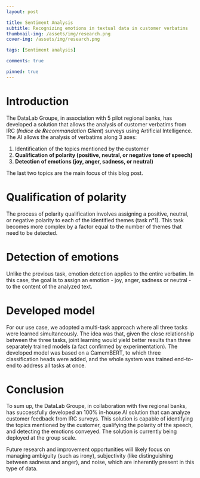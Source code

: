 ```yaml
---
layout: post

title: Sentiment Analysis
subtitle: Recognizing emotions in textual data in customer verbatims
thumbnail-img: /assets/img/research.png
cover-img: /assets/img/research.png

tags: [Sentiment analysis]

comments: true

pinned: true
---
```


# Introduction

The DataLab Groupe, in association with 5 pilot regional banks, has developed a solution that allows the analysis of customer verbatims from IRC (_**I**ndice de **R**ecommandation **C**lient_) surveys using Artificial Intelligence. The AI allows the analysis of verbatims along 3 axes:

1. Identification of the topics mentioned by the customer
2. **Qualification of polarity (positive, neutral, or negative tone of speech)**
3. **Detection of emotions (joy, anger, sadness, or neutral)**

The last two topics are the main focus of this blog post.


# Qualification of polarity
The process of polarity qualification involves assigning a positive, neutral, or negative polarity to each of the identified themes (task n°1). This task becomes more complex by a factor equal to the number of themes that need to be detected.


# Detection of emotions
Unlike the previous task, emotion detection applies to the entire verbatim. In this case, the goal is to assign an emotion - joy, anger, sadness or neutral - to the content of the analyzed text.


# Developed model
For our use case, we adopted a multi-task approach where all three tasks were learned simultaneously. The idea was that, given the close relationship between the three tasks, joint learning would yield better results than three separately trained models (a fact confirmed by experimentation). The developed model was based on a CamemBERT, to which three classification heads were added, and the whole system was trained end-to-end to address all tasks at once.


# Conclusion
To sum up, the DataLab Groupe, in collaboration with five regional banks, has successfully developed an 100% in-house AI solution that can analyze customer feedback from IRC surveys. This solution is capable of identifying the topics mentioned by the customer, qualifying the polarity of the speech, and detecting the emotions conveyed. The solution is currently being deployed at the group scale.

Future research and improvement opportunities will likely focus on managing ambiguity (such as irony), subjectivity (like distinguishing between sadness and anger), and noise, which are inherently present in this type of data.



